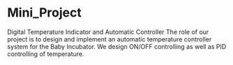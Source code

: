 # Mini_Project
Digital Temperature Indicator and Automatic Controller
The role of our project is to design and implement an automatic temperature controller system for the Baby Incubator. We design ON/OFF controlling as well as PID controlling of temperature.
